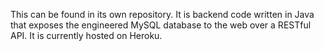 This can be found in its own repository. It is backend code written in Java that exposes the engineered MySQL database to the web over a RESTful API. It is currently hosted on Heroku.
